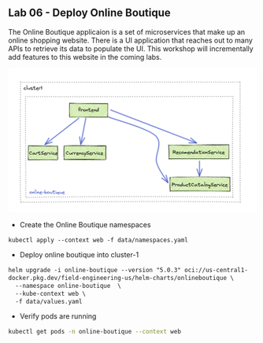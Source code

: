 ## Lab 06 - Deploy Online Boutique <a name="lab-06---deploy-online-boutique-"></a>


The Online Boutique applicaion is a set of microservices that make up an online shopping website. There is a UI application that reaches out to many APIs to retrieve its data to populate the UI. This workshop will incrementally add features to this website in the coming labs. 

![Online Boutique cluster-1](images/online-boutique-cluster1.png)

* Create the Online Boutique namespaces
```shell
kubectl apply --context web -f data/namespaces.yaml
```
* Deploy online boutique into cluster-1
```shell
helm upgrade -i online-boutique --version "5.0.3" oci://us-central1-docker.pkg.dev/field-engineering-us/helm-charts/onlineboutique \
  --namespace online-boutique  \
  --kube-context web \
  -f data/values.yaml
```

* Verify pods are running
```bash
kubectl get pods -n online-boutique --context web
```
